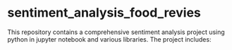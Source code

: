 # sentiment_analysis_food_revies
This repository contains a comprehensive sentiment analysis project using python in jupyter notebook and various libraries. The project includes:
